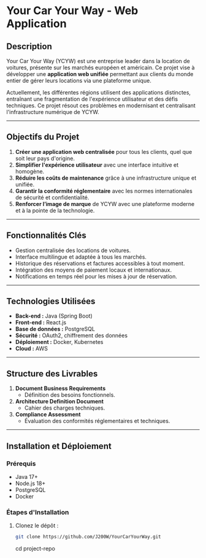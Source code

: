 # Your Car Your Way - Web Application  

## **Description**  
Your Car Your Way (YCYW) est une entreprise leader dans la location de voitures, présente sur les marchés européen et américain. Ce projet vise à développer une **application web unifiée** permettant aux clients du monde entier de gérer leurs locations via une plateforme unique.  

Actuellement, les différentes régions utilisent des applications distinctes, entraînant une fragmentation de l'expérience utilisateur et des défis techniques. Ce projet résout ces problèmes en modernisant et centralisant l'infrastructure numérique de YCYW.  

---

## **Objectifs du Projet**  
1. **Créer une application web centralisée** pour tous les clients, quel que soit leur pays d'origine.  
2. **Simplifier l'expérience utilisateur** avec une interface intuitive et homogène.  
3. **Réduire les coûts de maintenance** grâce à une infrastructure unique et unifiée.  
4. **Garantir la conformité réglementaire** avec les normes internationales de sécurité et confidentialité.  
5. **Renforcer l’image de marque** de YCYW avec une plateforme moderne et à la pointe de la technologie.  

---

## **Fonctionnalités Clés**  
- Gestion centralisée des locations de voitures.  
- Interface multilingue et adaptée à tous les marchés.  
- Historique des réservations et factures accessibles à tout moment.  
- Intégration des moyens de paiement locaux et internationaux.  
- Notifications en temps réel pour les mises à jour de réservation.  

---

## **Technologies Utilisées**  
- **Back-end :** Java (Spring Boot)  
- **Front-end :** React.js  
- **Base de données :** PostgreSQL  
- **Sécurité :** OAuth2, chiffrement des données  
- **Déploiement :** Docker, Kubernetes  
- **Cloud :** AWS  

---

## **Structure des Livrables**  
1. **Document Business Requirements**  
   - Définition des besoins fonctionnels.  
2. **Architecture Definition Document**  
   - Cahier des charges techniques.  
3. **Compliance Assessment**  
   - Évaluation des conformités réglementaires et techniques.  

---

## **Installation et Déploiement**  

### **Prérequis**  
- Java 17+  
- Node.js 18+  
- PostgreSQL  
- Docker  

### **Étapes d'Installation**  
1. Clonez le dépôt :  
   ```bash
   git clone https://github.com/J200W/YourCarYourWay.git
   ```
   cd project-repo
